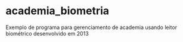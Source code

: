 academia_biometria
==================

Exemplo de programa para gerenciamento de academia usando leitor biométrico desenvolvido em 2013
